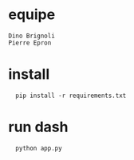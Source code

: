 # equipe
 ```
 Dino Brignoli
 Pierre Epron
 ```
# install
  ```
    pip install -r requirements.txt
  ```
# run dash
  ```
    python app.py
  ```
